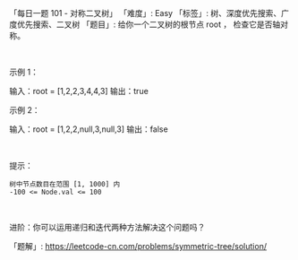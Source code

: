 「每日一题 101 - 对称二叉树」
「难度」: Easy
「标签」: 树、深度优先搜索、广度优先搜索、二叉树
「题目」: 给你一个二叉树的根节点 root ， 检查它是否轴对称。

 

示例 1：

输入：root = [1,2,2,3,4,4,3]
输出：true


示例 2：

输入：root = [1,2,2,null,3,null,3]
输出：false


 

提示：


	树中节点数目在范围 [1, 1000] 内
	-100 <= Node.val <= 100


 

进阶：你可以运用递归和迭代两种方法解决这个问题吗？


「题解」: https://leetcode-cn.com/problems/symmetric-tree/solution/